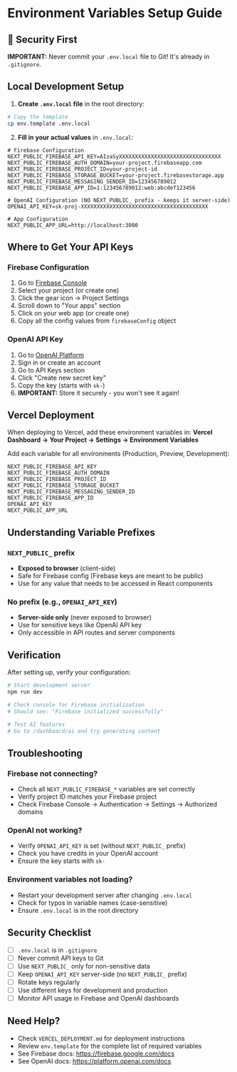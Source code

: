 # Environment Variables Setup Guide

## 🔐 Security First

**IMPORTANT:** Never commit your `.env.local` file to Git! It's already in `.gitignore`.

## Local Development Setup

1. **Create `.env.local` file** in the root directory:

```bash
# Copy the template
cp env.template .env.local
```

2. **Fill in your actual values** in `.env.local`:

```env
# Firebase Configuration
NEXT_PUBLIC_FIREBASE_API_KEY=AIzaSyXXXXXXXXXXXXXXXXXXXXXXXXXXXXXXXX
NEXT_PUBLIC_FIREBASE_AUTH_DOMAIN=your-project.firebaseapp.com
NEXT_PUBLIC_FIREBASE_PROJECT_ID=your-project-id
NEXT_PUBLIC_FIREBASE_STORAGE_BUCKET=your-project.firebasestorage.app
NEXT_PUBLIC_FIREBASE_MESSAGING_SENDER_ID=123456789012
NEXT_PUBLIC_FIREBASE_APP_ID=1:123456789012:web:abcdef123456

# OpenAI Configuration (NO NEXT_PUBLIC_ prefix - keeps it server-side)
OPENAI_API_KEY=sk-proj-XXXXXXXXXXXXXXXXXXXXXXXXXXXXXXXXXXXXXXXX

# App Configuration
NEXT_PUBLIC_APP_URL=http://localhost:3000
```

## Where to Get Your API Keys

### Firebase Configuration

1. Go to [Firebase Console](https://console.firebase.google.com/)
2. Select your project (or create one)
3. Click the gear icon → Project Settings
4. Scroll down to "Your apps" section
5. Click on your web app (or create one)
6. Copy all the config values from `firebaseConfig` object

### OpenAI API Key

1. Go to [OpenAI Platform](https://platform.openai.com/)
2. Sign in or create an account
3. Go to API Keys section
4. Click "Create new secret key"
5. Copy the key (starts with `sk-`)
6. **IMPORTANT:** Store it securely - you won't see it again!

## Vercel Deployment

When deploying to Vercel, add these environment variables in:
**Vercel Dashboard → Your Project → Settings → Environment Variables**

Add each variable for all environments (Production, Preview, Development):

```
NEXT_PUBLIC_FIREBASE_API_KEY
NEXT_PUBLIC_FIREBASE_AUTH_DOMAIN
NEXT_PUBLIC_FIREBASE_PROJECT_ID
NEXT_PUBLIC_FIREBASE_STORAGE_BUCKET
NEXT_PUBLIC_FIREBASE_MESSAGING_SENDER_ID
NEXT_PUBLIC_FIREBASE_APP_ID
OPENAI_API_KEY
NEXT_PUBLIC_APP_URL
```

## Understanding Variable Prefixes

### `NEXT_PUBLIC_` prefix
- **Exposed to browser** (client-side)
- Safe for Firebase config (Firebase keys are meant to be public)
- Use for any value that needs to be accessed in React components

### No prefix (e.g., `OPENAI_API_KEY`)
- **Server-side only** (never exposed to browser)
- Use for sensitive keys like OpenAI API key
- Only accessible in API routes and server components

## Verification

After setting up, verify your configuration:

```bash
# Start development server
npm run dev

# Check console for Firebase initialization
# Should see: "Firebase initialized successfully"

# Test AI features
# Go to /dashboard/ai and try generating content
```

## Troubleshooting

### Firebase not connecting?
- Check all `NEXT_PUBLIC_FIREBASE_*` variables are set correctly
- Verify project ID matches your Firebase project
- Check Firebase Console → Authentication → Settings → Authorized domains

### OpenAI not working?
- Verify `OPENAI_API_KEY` is set (without `NEXT_PUBLIC_` prefix)
- Check you have credits in your OpenAI account
- Ensure the key starts with `sk-`

### Environment variables not loading?
- Restart your development server after changing `.env.local`
- Check for typos in variable names (case-sensitive)
- Ensure `.env.local` is in the root directory

## Security Checklist

- [ ] `.env.local` is in `.gitignore`
- [ ] Never commit API keys to Git
- [ ] Use `NEXT_PUBLIC_` only for non-sensitive data
- [ ] Keep `OPENAI_API_KEY` server-side (no `NEXT_PUBLIC_` prefix)
- [ ] Rotate keys regularly
- [ ] Use different keys for development and production
- [ ] Monitor API usage in Firebase and OpenAI dashboards

## Need Help?

- Check `VERCEL_DEPLOYMENT.md` for deployment instructions
- Review `env.template` for the complete list of required variables
- See Firebase docs: https://firebase.google.com/docs
- See OpenAI docs: https://platform.openai.com/docs
